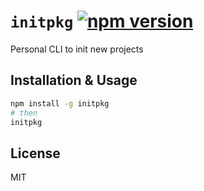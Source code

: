 # `initpkg` [![npm version](https://badge.fury.io/js/initpkg.svg)](https://badge.fury.io/js/initpkg)

Personal CLI to init new projects

## Installation & Usage

```bash
npm install -g initpkg
# then
initpkg
```

## License

MIT